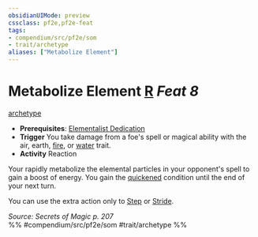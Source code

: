 ```yaml
---
obsidianUIMode: preview
cssclass: pf2e,pf2e-feat
tags:
- compendium/src/pf2e/som
- trait/archetype
aliases: ["Metabolize Element"]
---
```

# Metabolize Element  [R](chapter-9-playing-the-game.md#Actions "Reaction") *Feat 8*  
[archetype](archetype.md "Archetype Feat Trait")  

- **Prerequisites**: [Elementalist Dedication](elementalist-dedication-som.md)
- **Trigger** You take damage from a foe's spell or magical ability with the air, earth, [fire](fire.md "Fire Energy & Element Trait"), or [water](water.md "Water Energy & Element Trait") trait.
- **Activity** Reaction

Your rapidly metabolize the elemental particles in your opponent's spell to gain a boost of energy. You gain the [quickened](conditions.md#Quickened) condition until the end of your next turn.

You can use the extra action only to [Step](step.md) or [Stride](stride.md).

*Source: Secrets of Magic p. 207*  
%% #compendium/src/pf2e/som #trait/archetype %%